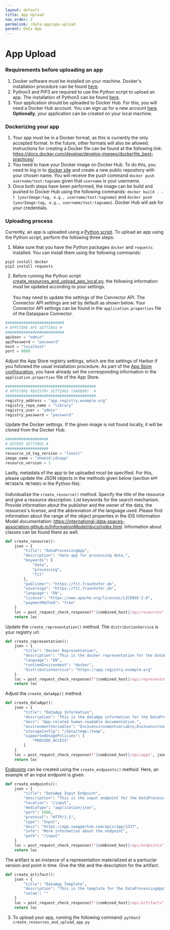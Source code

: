 ```yaml
---
layout: default
title: App Upload
nav_order: 2
permalink: /data-app/app-upload
parent: Data App
---
```


# App Upload 

### Requirements before uploading an app
1. Docker software must be installed on your machine. Docker's installation procedure can be found [here](https://docs.docker.com/engine/install/).
2. Python3 and PiP3 are required to use the Python script to upload an app. The installation of Python3 can be found [here](https://realpython.com/installing-python/).
3. Your application should be uploaded to Docker Hub. For this, you will need a Docker Hub account. You can sign up for a new account [here](https://hub.docker.com/signup). **Optionally**, your application can be created on your local machine.

### Dockerizing your app
1. Your app must be in a Docker format, as this is currently the only accepted format. In the future, other formats will also be allowed. Instructions for creating a Docker file can be found at the following link: <https://docs.docker.com/develop/develop-images/dockerfile_best-practices/>
2. You need to have your Docker image on Docker Hub. To do this, you need to log in to [docker site](https://hub.docker.com/) and create a new public repository with your chosen name. You will receive the push command `docker push username/test:tagname` given that `username` is your username.
3. Once both steps have been performed, the image can be build and pushed to Docker Hub using the following commands: `docker build . -t {yourImage:tag, e.g., username/test:tagname}` and `docker push {yourImage:tag, e.g., username/test:tagname}`. Docker Hub will ask for your credentials. 

### Uploading process
Currently, an app is uploaded using a [Python script]((https://github.com/International-Data-Spaces-Association/IDS-AppStore/blob/main/scripts/tests/create_resources_and_upload_app_local.py)). To upload an app using the Python script, perform the following three steps:

1. Make sure that you have the Python packages `docker` and `requests` installed. You can install them using the following commands:
```
pip3 install docker
pip3 install requests  
```

2. Before running the Python script [create_resources_and_upload_app_local.py](https://github.com/International-Data-Spaces-Association/IDS-AppStore/blob/main/scripts/tests/create_resources_and_upload_app_local.py), the following information must be updated according to your settings. <br><br> You may need to update the settings of the Connector API. The Connector API settings are set by default as shown below. Your Connector API settings can be found in the `application.properties` file of the Dataspace Connector. 
```python
##########################
# APPSTORE API SETTINGS #
##########################
apiUser = "admin"
apiPassword = "password"
host = "localhost"
port = 8080
```
Adjust the App Store registry settings, which are the settings of Harbor if you followed the usual installation procedure. 
As part of the [App Store configuration](https://international-data-spaces-association.github.io/IDS-AppStore/deployment/configuration-of-app-store), 
you have already set the corresponding information in the `application.properties` file of the App Store.
```python
########################################
# APPSTORE REGISTRY SETTINGS (HARBOR)  #
########################################
registry_address = "app.registry.example.org"
registry_repo_name = "library"
registry_user = "admin"
registry_password = "password"
```
Update the Docker settings. If the given image is not found locally, it will be cloned from the Docker Hub.
```python
###################
# DOCKER SETTINGS #
###################
resource_id_tag_version = "latest"
image_name = "ahemid:idsapp"
resource_version = 1
```
Lastly, metadata of the app to be uploaded must be specified. For this, please update the JSON objects in the methods given below (section `APP METADATA METHODS` in the Python file). <br><br> Individualize the `create_resource()` method. Specify the title of the resource and give a resource description. List keywords for the search mechanism. Provide information about the publisher and the owner of the data, the resources's license, and the abbreviation of the language used. Please find information about the range of the object properties in the IDS Information Model documentation: <https://international-data-spaces-association.github.io/InformationModel/docs/index.html>. Information about classes can be found there as well.
```python
def create_resource():
    json = {
        "title": "DataProcessingApp", 
        "description": "data app for processing data.",
        "keywords": [ 
            "data",
            "processing",
            "fit"
        ],
        "publisher": "https://fit.fraunhofer.de",
        "sovereign": "https://fit.fraunhofer.de",
        "language": "EN",
        "license": "https://www.apache.org/licenses/LICENSE-2.0",
        "paymentMethod": "free" 
    }
    loc = post_request_check_response(f"{combined_host}/api/resources", json)
    return loc
```
Update the `create_representation()` method. The `distributionService` is your registry url. 
```python
def create_representation():
    json = {
        "title": "Docker Representation",
        "description": "This is the docker representation for the DataProcessingApp",
        "language": "EN",
        "runtimeEnvironment": "docker",
        "distributionService": "https://app.registry.example.org"
    }
    loc = post_request_check_response(f"{combined_host}/api/representations", json)
    return loc
```
Adjust the `create_dataApp()` method. 
```python
def create_dataApp():
    json = {
        "title": "DataApp Information",
        "description": "This is the dataApp information for the DataProcessingApp.",
        "docs": "App-related human-readable documentation.",
        "environmentVariables": "Env1=environmentvariable;Env2=environmentvariable2",
        "storageConfig": "/data/temp:/temp",
        "supportedUsagePolicies": [
            "PROVIDE_ACCESS"
        ]
    }
    loc = post_request_check_response(f"{combined_host}/api/apps", json)
    return loc
```
[Endpoints](https://international-data-spaces-association.github.io/IDS-AppStore/endpoints) can be created using the `create_endpoints()` method. Here, an example of an input endpoint is given. 
```python
def create_endpoints():
    json = {
        "title": "DataApp Input Endpoint",
        "description": "This is the input endpoint for the DataProcessingApp.",
        "location": "/input",
        "mediaType": "application/json",
        "port": 5000,
        "protocol": "HTTP/1.1",
        "type": "Input",
        "docs": "https://app.swaggerhub.com/apis/app/1337",
        "info": "More information about the endpoint",
        "path": "/input"
    }
    loc = post_request_check_response(f"{combined_host}/api/endpoints", json)
    return loc
```
The artifact is an instance of a representation materialized at a partiuclar version and point in time. Give the title and the description for the artifact.
```python
def create_artifact():
    json = {
        "title": "DataApp Template",
        "description": "This is the template for the DataProcessingApp",
        "value": ""
    }
    loc = post_request_check_response(f"{combined_host}/api/artifacts", json)
    return loc
```


3. To upload your app, running the following command:
`python3 create_resources_and_upload_app.py`